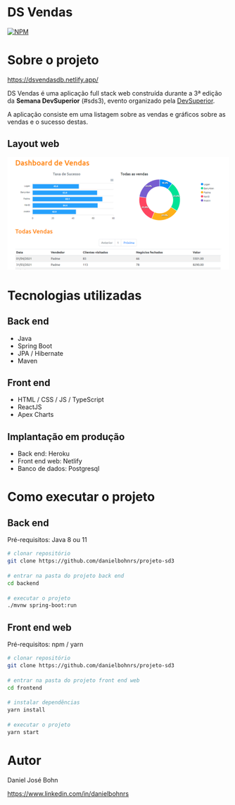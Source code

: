 # DS Vendas
[![NPM](https://img.shields.io/npm/l/react)](https://github.com/danielbohnrs/projeto-sd3/blob/master/LICENSE) 

# Sobre o projeto

https://dsvendasdb.netlify.app/

DS Vendas é uma aplicação full stack web  construída durante a 3ª edição da **Semana DevSuperior** (#sds3), evento organizado pela [DevSuperior](https://devsuperior.com "Site da DevSuperior").

A aplicação consiste em uma listagem sobre as vendas e gráficos sobre as vendas e o sucesso destas.

## Layout web
![Web 1](https://github.com/danielbohnrs/projeto-sd3/blob/master/dashboard%20sd3.png)



# Tecnologias utilizadas
## Back end
- Java
- Spring Boot
- JPA / Hibernate
- Maven
## Front end
- HTML / CSS / JS / TypeScript
- ReactJS
- Apex Charts
## Implantação em produção
- Back end: Heroku
- Front end web: Netlify
- Banco de dados: Postgresql

# Como executar o projeto

## Back end
Pré-requisitos: Java 8 ou 11

```bash
# clonar repositório
git clone https://github.com/danielbohnrs/projeto-sd3

# entrar na pasta do projeto back end
cd backend

# executar o projeto
./mvnw spring-boot:run
```

## Front end web
Pré-requisitos: npm / yarn

```bash
# clonar repositório
git clone https://github.com/danielbohnrs/projeto-sd3

# entrar na pasta do projeto front end web
cd frontend

# instalar dependências
yarn install

# executar o projeto
yarn start
```

# Autor

Daniel José Bohn

https://www.linkedin.com/in/danielbohnrs
